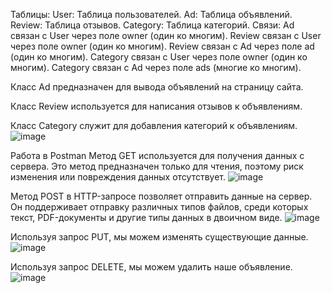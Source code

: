 Таблицы:
User: Таблица пользователей.
Ad: Таблица объявлений.
Review: Таблица отзывов.
Category: Таблица категорий.
Связи:
Ad связан с User через поле owner (один ко многим).
Review связан с User через поле owner (один ко многим).
Review связан с Ad через поле ad (один ко многим).
Category связан с User через поле owner (один ко многим).
Category связан с Ad через поле ads (многие ко многим).

Класс Ad предназначен для вывода объявлений на страницу сайта.

Класс Review используется для написания отзывов к объявлениям.

Класс Category служит для добавления категорий к объявлениям.
![image](https://github.com/user-attachments/assets/28cc8b9b-5b82-4d12-8371-05841b00e9db)


Работа в Postman
Метод GET используется для получения данных с сервера. Это метод предназначен только для чтения, поэтому риск изменения или повреждения данных отсутствует.
![image](https://github.com/user-attachments/assets/e5d84ed6-7ded-4e18-aed3-be13913b9e51)

Метод POST в HTTP-запросе позволяет отправить данные на сервер.
Он поддерживает отправку различных типов файлов, среди которых текст, PDF-документы и другие типы данных в двоичном виде.
![image](https://github.com/user-attachments/assets/8eea751a-46e1-4fe7-b62d-a745a4e50c56)

Используя запрос PUT, мы можем изменять существующие данные.
![image](https://github.com/user-attachments/assets/9ac2417f-3f31-4eee-b241-cb70fcce34cf)

Используя запрос DELETE, мы можем удалить наше объявление.
![image](https://github.com/user-attachments/assets/fc292b36-99e8-4f61-acff-363770e89aaa)
